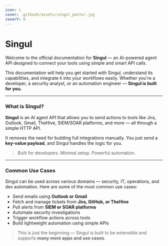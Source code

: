 ```yaml
---
icon: s
cover: .gitbook/assets/singul_poster.jpg
coverY: 0
---
```


# Singul

Welcome to the official documentation for **Singul** — an AI-powered agent API designed to connect your tools using simple and smart API calls.

This documentation will help you get started with Singul, understand its capabilities, and integrate it into your workflows easily. Whether you're a developer, a security analyst, or an automation engineer — **Singul is built for you.**

***

### What is Singul?

**Singul** is an AI agent API that allows you to send actions to tools like Jira, Outlook, Gmail, TheHive, SIEM/SOAR platforms, and more — all through a simple HTTP API.

It removes the need for building full integrations manually. You just send a **key-value payload**, and Singul handles the logic for you.

> Built for developers. Minimal setup. Powerful automation.

***

### Common Use Cases

Singul can be used across various domains — security, IT, operations, and dev automation. Here are some of the most common use cases:

* Send emails using **Outlook or Gmail**
* Fetch and manage tickets from **Jira, GitHub, or TheHive**
* Pull alerts from **SIEM or SOAR platforms**
* Automate security investigations
* Trigger workflow actions across tools
* Build lightweight automation using simple APIs

> This is just the beginning — Singul is built to be extensible and supports **many more apps and use cases**.

